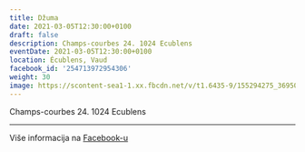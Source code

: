 ```yaml
---
title: Džuma
date: 2021-03-05T12:30:00+0100
draft: false
description: Champs-courbes 24. 1024 Ecublens
eventDate: 2021-03-05T12:30:00+0100
location: Écublens, Vaud
facebook_id: '254713972954306'
weight: 30
image: https://scontent-sea1-1.xx.fbcdn.net/v/t1.6435-9/155294275_3695079563921169_4909597834044538694_n.jpg?_nc_cat=101&ccb=1-7&_nc_sid=9e60e4&_nc_ohc=YnYPhwXg_BcQ7kNvwF9dLM7&_nc_oc=AdktkPUx6GoWfWWvlCPVBFq4AEN2MVK3dskc4by4a9sO02dnX-JpayvsOy4gkIHBAQY&_nc_zt=23&_nc_ht=scontent-sea1-1.xx&edm=ABTKTjYEAAAA&_nc_gid=yoMXRSgouqQQgEgcrbAjgA&oh=00_AfOjHWBmzQEVvy00aZ7XjCaWAcU6V8MsNlXL1WWpBxXS0w&oe=687D955B
---
```


Champs-courbes 24. 1024 Ecublens

---

Više informacija na [Facebook-u](https://facebook.com/events/254713972954306)